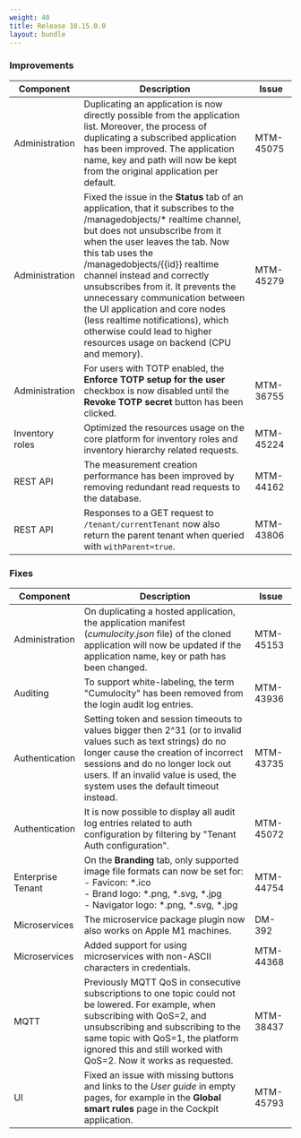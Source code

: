 ```yaml
---
weight: 40
title: Release 10.15.0.0
layout: bundle
---
```


<!--10.14.1.0 - -->

### Improvements

<div><table ><colgroup>
<col style="width: 15%;"><col style="width: 70%;"><col style="width: 15%;"></colgroup>
<thead><tr>
<th>
Component</th>
<th>
Description</th>
<th>
Issue</th>
</tr>
</thead><tbody>

<tr>
<td>
Administration</td>
<td> Duplicating an application is now directly possible from the application list. Moreover, the process of duplicating a subscribed application has been improved. The application name, key and path will now be kept from the original application per default. </td>
<td>
MTM-45075</td>
</tr>

<tr>
<td>
Administration</td>
<td> Fixed the issue in the <b>Status</b> tab of an application, that it subscribes to the /managedobjects/* realtime channel, but does not unsubscribe from it when the user leaves the tab. Now this tab uses the /managedobjects/{{id}} realtime channel instead and correctly unsubscribes from it. It prevents the unnecessary communication between the UI application and core nodes (less realtime notifications), which otherwise could lead to higher resources usage on backend (CPU and memory). </td>
<td>
MTM-45279</td>
</tr>

<tr>
<td>
Administration</td>
<td> For users with TOTP enabled, the <b>Enforce TOTP setup for the user</b> checkbox is now disabled until the <b>Revoke TOTP secret</b> button has been clicked. </td>
<td>
MTM-36755</td>
</tr>

<tr>
<td>
Inventory roles</td>
<td> Optimized the resources usage on the core platform for inventory roles and inventory hierarchy related requests. </td>
<td>
MTM-45224</td>
</tr>


<tr>
<td>
REST API</td>
<td> The measurement creation performance has been improved by removing redundant read requests to the database. </td>
<td>
MTM-44162</td>
</tr>

<tr>
<td>
REST API</td>
<td> Responses to a GET request to <code>/tenant/currentTenant</code> now also return the parent tenant when queried with <code>withParent=true</code>. </td>
<td>
MTM-43806</td>
</tr>

</tbody></table></div>



### Fixes

<div><table ><colgroup>
<col style="width: 15%;"><col style="width: 70%;"><col style="width: 15%;"></colgroup>
<thead><tr>
<th>
Component</th>
<th>
Description</th>
<th>
Issue</th>
</tr>
</thead><tbody>

<tr>
<td>
Administration</td>
<td> On duplicating a hosted application, the application manifest (<i>cumulocity.json</i> file) of the cloned application will now be updated if the application name, key or path has been changed. </td>
<td>
MTM-45153</td>
</tr>

<tr>
<td>
Auditing</td>
<td> To support white-labeling, the term "Cumulocity" has been removed from the login audit log entries. </td>
<td>
MTM-43936</td>
</tr>

<tr>
<td>
Authentication</td>
<td> Setting token and session timeouts to values bigger then 2^31 (or to invalid values such as text strings) do no longer cause the creation of incorrect sessions and do no longer lock out users. If an invalid value is used, the system uses the default timeout instead. </td>
<td>
MTM-43735</td>
</tr>

<tr>
<td>
Authentication</td>
<td> It is now possible to display all audit log entries related to auth configuration by filtering by "Tenant Auth configuration". </td>
<td>
MTM-45072</td>
</tr>

<tr>
<td>
Enterprise Tenant</td>
<td> On the <b>Branding</b> tab, only supported image file formats can now be set for:
<br>- Favicon: *.ico
<br>- Brand logo: *.png, *.svg, *.jpg
<br>- Navigator logo: *.png, *.svg, *.jpg </td>
<td>
MTM-44754</td>
</tr>

<tr>
<td>
Microservices</td>
<td> The microservice package plugin now also works on Apple M1 machines. </td>
<td>
DM-392</td>
</tr>

<tr>
<td>
Microservices</td>
<td> Added support for using microservices with non-ASCII characters in credentials. </td>
<td>
MTM-44368</td>
</tr>

<tr>
<td>
MQTT</td>
<td> Previously MQTT QoS in consecutive subscriptions to one topic could not be lowered. For example, when subscribing with QoS=2, and unsubscribing and subscribing to the same topic with QoS=1, the platform ignored this and still worked with QoS=2. Now it works as requested. </td>
<td>
MTM-38437</td>
</tr>

<tr>
<td>
UI</td>
<td> Fixed an issue with missing buttons and links to the <i>User guide</i> in empty pages, for example in the <b>Global smart rules</b> page in the Cockpit application. </td>
<td>
MTM-45793</td>
</tr>

</tbody></table></div>
